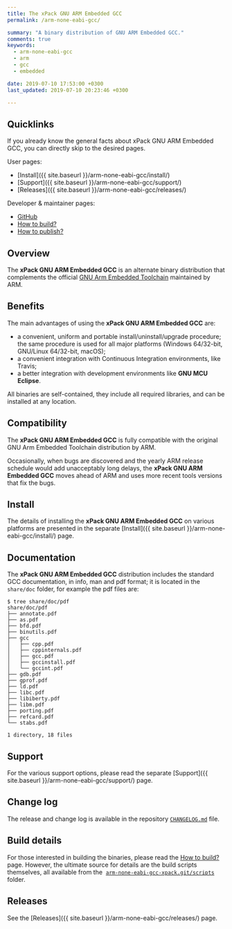 ```yaml
---
title: The xPack GNU ARM Embedded GCC
permalink: /arm-none-eabi-gcc/

summary: "A binary distribution of GNU ARM Embedded GCC."
comments: true
keywords: 
  - arm-none-eabi-gcc
  - arm
  - gcc
  - embedded

date: 2019-07-10 17:53:00 +0300
last_updated: 2019-07-10 20:23:46 +0300

---
```


## Quicklinks

If you already know the general facts about xPack GNU ARM Embedded GCC, you can 
directly skip to the desired pages.

User pages:

- [Install]({{ site.baseurl }}/arm-none-eabi-gcc/install/)
- [Support]({{ site.baseurl }}/arm-none-eabi-gcc/support/)
- [Releases]({{ site.baseurl }}/arm-none-eabi-gcc/releases/)

Developer & maintainer pages:

- [GitHub](https://github.com/xpack-dev-tools/arm-none-eabi-gcc-xpack)
- [How to build?](https://github.com/xpack-dev-tools/arm-none-eabi-gcc-xpack/blob/xpack/README-BUILD.md)
- [How to publish?](https://github.com/xpack-dev-tools/arm-none-eabi-gcc-xpack/blob/xpack/README-PUBLISH.md)

## Overview

The **xPack GNU ARM Embedded GCC** 
is an alternate binary distribution that complements the official 
[GNU Arm Embedded Toolchain](https://developer.arm.com/open-source/gnu-toolchain/gnu-rm) 
maintained by ARM.

## Benefits

The main advantages of using the **xPack GNU ARM Embedded GCC** are:

- a convenient, uniform and portable install/uninstall/upgrade procedure;
  the same procedure is used for all major 
  platforms (Windows 64/32-bit, GNU/Linux 64/32-bit, macOS);
- a convenient integration with Continuous Integration environments, 
  like Travis;
- a better integration with development environments 
  like **GNU MCU Eclipse**.

All binaries are self-contained, they include all required libraries,
and can be installed at any location.

## Compatibility

The **xPack GNU ARM Embedded GCC** is fully compatible with the 
original GNU Arm Embedded Toolchain distribution by ARM.

Occasionally, when bugs are discovered and the yearly ARM release schedule
would add unacceptably long delays, the **xPack GNU ARM Embedded GCC**
moves ahead of ARM and uses more recent tools versions that fix the bugs.

## Install

The details of installing the **xPack GNU ARM Embedded GCC** on various 
platforms are presented in the separate 
[Install]({{ site.baseurl }}/arm-none-eabi-gcc/install/) page.

## Documentation

The **xPack GNU ARM Embedded GCC** distribution includes the 
standard GCC documentation, in info, man and pdf format; 
it is located in the `share/doc` folder, for example the pdf files are:

```console
$ tree share/doc/pdf
share/doc/pdf
├── annotate.pdf
├── as.pdf
├── bfd.pdf
├── binutils.pdf
├── gcc
│   ├── cpp.pdf
│   ├── cppinternals.pdf
│   ├── gcc.pdf
│   ├── gccinstall.pdf
│   └── gccint.pdf
├── gdb.pdf
├── gprof.pdf
├── ld.pdf
├── libc.pdf
├── libiberty.pdf
├── libm.pdf
├── porting.pdf
├── refcard.pdf
└── stabs.pdf

1 directory, 18 files
```

## Support

For the various support options, please read the separate 
[Support]({{ site.baseurl }}/arm-none-eabi-gcc/support/) page.

## Change log

The release and change log is available in the repository
[`CHANGELOG.md`](https://github.com/xpack-dev-tools/arm-none-eabi-gcc-xpack/blob/xpack/CHANGELOG.md) file.

## Build details

For those interested in building the binaries, please read the 
[How to build?](https://github.com/xpack-dev-tools/arm-none-eabi-gcc-xpack/blob/xpack/README-BUILD.md)
page. 
However, the ultimate source for details are the build scripts themselves, 
all available from the 
[`arm-none-eabi-gcc-xpack.git/scripts`](https://github.com/xpack-dev-tools/arm-none-eabi-gcc-xpack/tree/xpack/scripts/)
folder.

## Releases

See the [Releases]({{ site.baseurl }}/arm-none-eabi-gcc/releases/) page.

